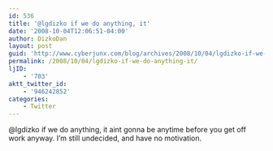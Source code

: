 ```yaml
---
id: 536
title: '@lgdizko if we do anything, it'
date: '2008-10-04T12:06:51-04:00'
author: DizkoDan
layout: post
guid: 'http://www.cyberjunx.com/blog/archives/2008/10/04/lgdizko-if-we-do-anything-it/'
permalink: /2008/10/04/lgdizko-if-we-do-anything-it/
ljID:
    - '703'
aktt_twitter_id:
    - '946242852'
categories:
    - Twitter
---
```


@lgdizko if we do anything, it aint gonna be anytime before you get off work anyway. I’m still undecided, and have no motivation.